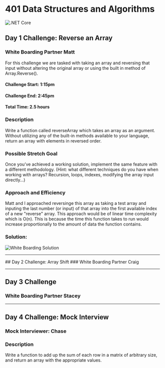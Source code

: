 # 401 Data Structures and Algorithms

![.NET Core](https://github.com/mrsantons/401-DSA/workflows/.NET%20Core/badge.svg)

## Day 1 Challenge: Reverse an Array
### White Boarding Partner Matt 
For this challenge we are tasked with taking an array and reversing that input without altering the original array or using the built in method of Array.Reverse(). 
#### Challenge Start: 1:15pm
#### Challenge End: 2:45pm
#### Total Time: 2.5 hours
### Description
Write a function called reverseArray which takes an array as an argument. Without utilizing any of the built-in methods available to your language, return an array with elements in reversed order.

### Possible Stretch Goal
Once you’ve achieved a working solution, implement the same feature with a different methodology. (Hint: what different techniques do you have when working with arrays? Recursion, loops, indexes, modifying the array input directly…)

### Approach and Efficiency
Matt and I approached reversinge this array as taking a test array and inputing the last number (or input) of that array into the first available index of a new "reverse" array.
This approach would be of linear time complexity which is O(n). This is because the time this function takes to run would increase proportionally to the amount of data the function contains. 
### Solution: 
![White Boarding Solution](https://github.com/mrsantons/401-DSA/blob/master/assets/reverseArrayWhiteboard.jpg)

<hr/>
## Day 2 Challenge: Array Shift
### White Boarding Partner Craig


<hr/>

## Day 3 Challenge
### White Boarding Partner Stacey


<hr/>

## Day 4 Challenge: Mock Interview 
### Mock Interviewer: Chase

### Description 
Write a function to add up the sum of each row in a matrix of arbitrary size, and return an array with the appropriate values.

